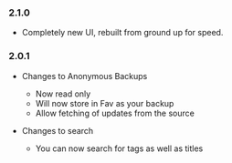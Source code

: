### 2.1.0

* Completely new UI, rebuilt from ground up for speed.

### 2.0.1

* Changes to Anonymous Backups
  * Now read only
  * Will now store in Fav as your backup
  * Allow fetching of updates from the source

* Changes to search
  * You can now search for tags as well as titles

